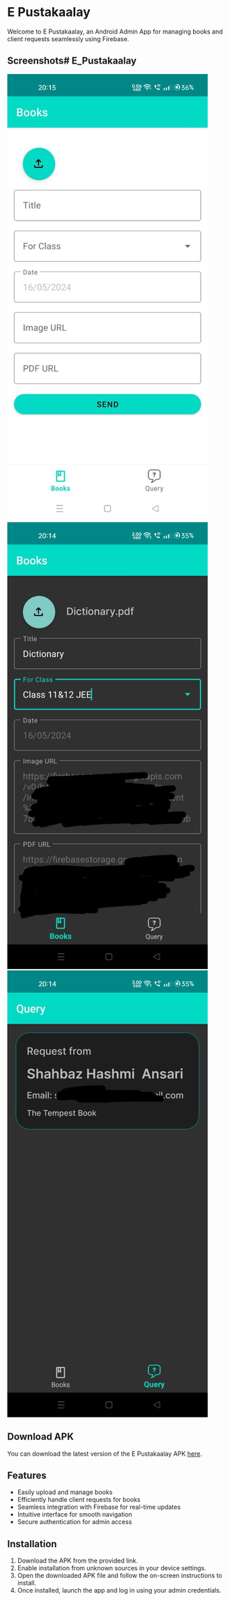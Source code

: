 # E Pustakaalay

Welcome to E Pustakaalay, an Android Admin App for managing books and client requests seamlessly using Firebase.

## Screenshots# E_Pustakaalay
![Screenshot 1](Screenshots/Books.jpg)
![Screenshot 2](Screenshots/Books_fill.jpg)
![Screenshot 3](Screenshots/Query.jpg)

## Download APK

You can download the latest version of the E Pustakaalay APK [here](https://www.example.com).

## Features

- Easily upload and manage books
- Efficiently handle client requests for books
- Seamless integration with Firebase for real-time updates
- Intuitive interface for smooth navigation
- Secure authentication for admin access

## Installation

1. Download the APK from the provided link.
2. Enable installation from unknown sources in your device settings.
3. Open the downloaded APK file and follow the on-screen instructions to install.
4. Once installed, launch the app and log in using your admin credentials.
